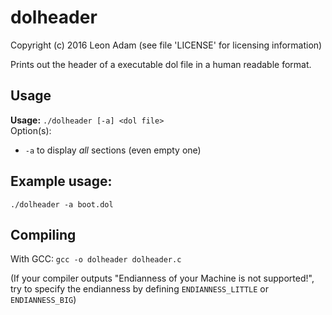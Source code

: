 dolheader
==========
Copyright (c) 2016 Leon Adam
(see file 'LICENSE' for licensing information)

Prints out the header of a executable dol file in
a human readable format.

Usage
------------------------------------------------
**Usage:** `./dolheader [-a] <dol file>`  
Option(s):
* `-a` to display _all_ sections (even empty one)  

Example usage:
------------------------------------------------
`./dolheader -a boot.dol`

Compiling
-----------------------------------------------
With GCC: `gcc -o dolheader dolheader.c`

(If your compiler outputs "Endianness of 
your Machine is not supported!", try to
specify the endianness by defining
`ENDIANNESS_LITTLE` or `ENDIANNESS_BIG`)

